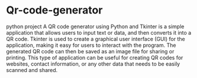 # Qr-code-generator
python project
A QR code generator using Python and Tkinter is a simple application that allows users to input text or data, and then converts it into a QR code. Tkinter is used to create a graphical user interface (GUI) for the application, making it easy for users to interact with the program. The generated QR code can then be saved as an image file for sharing or printing. This type of application can be useful for creating QR codes for websites, contact information, or any other data that needs to be easily scanned and shared.
